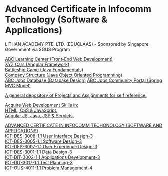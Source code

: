 # Advanced Certificate in Infocomm Technology (Software & Applications)<br>
LITHAN ACADEMY PTE. LTD. (EDUCLAAS) - Sponsored by Singapore Government via SGUS Program

<a href="https://github.com/Joshua-Ho-Gwok-Hin/Adv-Cert-Web-Dev/tree/main/abc-learning-center">ABC Learning Center (Front-End Web Development)</a><br>
<a href="https://github.com/Joshua-Ho-Gwok-Hin/Adv-Cert-Web-Dev/tree/main/car-details">XYZ Cars (Angular Framework)</a><br>
<a href="https://github.com/Joshua-Ho-Gwok-Hin/Adv-Cert-Web-Dev/tree/main/battleship">Battleship Game (Java Fundamentals)</a><br>
<a href="https://github.com/Joshua-Ho-Gwok-Hin/Adv-Cert-Web-Dev/tree/main/company-structure">Company Structure (Java Object Oriented Programming)</a><br>
<a href="https://github.com/Joshua-Ho-Gwok-Hin/Adv-Cert-Web-Dev/tree/main/database">ABC Jobs Database (Database Design)</a>
<a href="https://github.com/Joshua-Ho-Gwok-Hin/Adv-Cert-Web-Dev/tree/main/aaa">ABC Jobs Community Portal (Spring MVC Model)

A general depository of Projects and Assignments for self reference.<br>

Acquire Web Development Skills in: <br>
HTML, CSS & JavaScript.<br>
Angular JS, Java, JSP & Servlets.<br>

ADVANCED CERTIFICATE IN INFOCOMM TECHONOLOGY (SOFTWARE AND APPLICATIONS)<br>
ICT-DES-3008-1.1 User Interface Design-3<br>
ICT-DES-3005-1.1 Software Design-3<br>
ICT-DES-3007-1.1 User Experience Design-3<br>
ICT-DES-3001-1.1 Data Design-3<br>
ICT-DIT-3002-1.1 Applications Development-3<br>
ICT-DIT-3017-1.1 Test Planning-3<br>
ICT-OUS-4011-1.1 Problem Management-4
